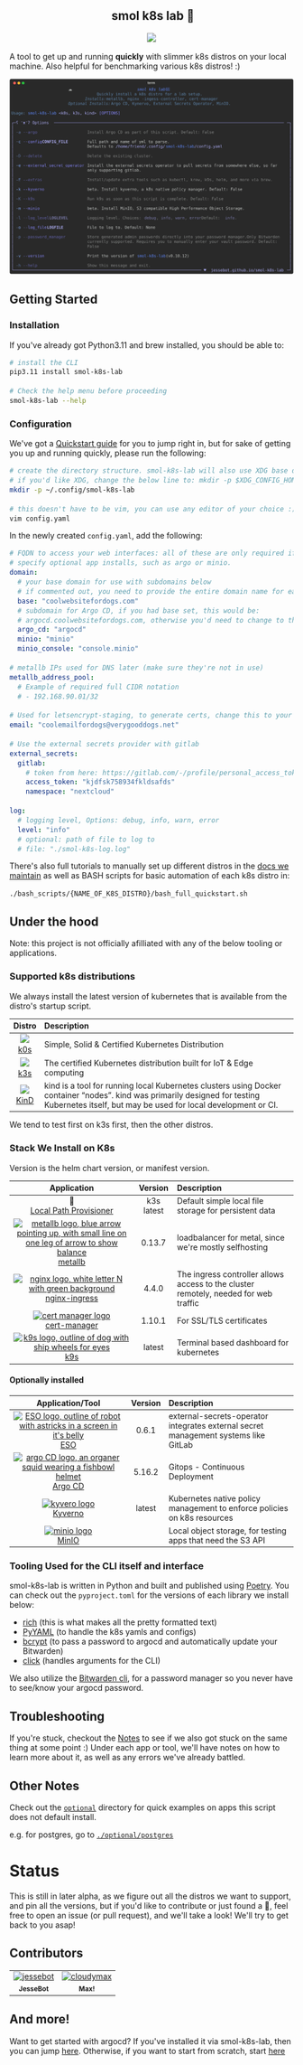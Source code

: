 <h2 align="center">
  <img
    src="https://raw.githubusercontent.com/catppuccin/catppuccin/main/assets/misc/transparent.png"
    height="30"
    width="0px"
  />
smol k8s lab 🧸
</h2>

<p align="center">
  <a href="https://github.com/jessebot/smol-k8s-lab/releases">
    <img src="https://img.shields.io/github/v/release/jessebot/smol-k8s-lab?style=plastic&labelColor=484848&color=3CA324&logo=GitHub&logoColor=white">
  </a>
</p>

A tool to get up and running **quickly** with slimmer k8s distros on your local machine. Also helpful for benchmarking various k8s distros! :)

<p align="center">
  <a href="https://raw.githubusercontent.com/jessebot/smol-k8s-lab/main/docs/screenshots/help_text.svg">
      <img src="./docs/screenshots/help_text.svg" alt="Output of smol-k8s-lab --help after cloning the directory and installing the prerequisites.">
  </a>
</p>


## Getting Started

### Installation
If you've already got Python3.11 and brew installed, you should be able to:

```bash
# install the CLI
pip3.11 install smol-k8s-lab

# Check the help menu before proceeding
smol-k8s-lab --help
```

### Configuration
We've got a [Quickstart guide](https://jessebot.github.io/smol-k8s-lab/quickstart) for you to jump right in, but for sake of getting you up and running quickly, please run the following:

```bash
# create the directory structure. smol-k8s-lab will also use XDG base dir spec.
# if you'd like XDG, change the below line to: mkdir -p $XDG_CONFIG_HOME/smol-k8s-lab
mkdir -p ~/.config/smol-k8s-lab

# this doesn't have to be vim, you can use any editor of your choice :)
vim config.yaml
```

In the newly created `config.yaml`, add the following:

```yaml
# FQDN to access your web interfaces: all of these are only required if you
# specify optional app installs, such as argo or minio.
domain:
  # your base domain for use with subdomains below
  # if commented out, you need to provide the entire domain name for each app
  base: "coolwebsitefordogs.com"
  # subdomain for Argo CD, if you had base set, this would be:
  # argocd.coolwebsitefordogs.com, otherwise you'd need to change to the FQDN
  argo_cd: "argocd"
  minio: "minio"
  minio_console: "console.minio"

# metallb IPs used for DNS later (make sure they're not in use)
metallb_address_pool:
  # Example of required full CIDR notation
  # - 192.168.90.01/32

# Used for letsencrypt-staging, to generate certs, change this to your email
email: "coolemailfordogs@verygooddogs.net"

# Use the external secrets provider with gitlab
external_secrets:
  gitlab:
    # token from here: https://gitlab.com/-/profile/personal_access_tokens
    access_token: "kjdfsk758934fkldsafds"
    namespace: "nextcloud"

log:
  # logging level, Options: debug, info, warn, error
  level: "info"
  # optional: path of file to log to
  # file: "./smol-k8s-log.log"
```

There's also full tutorials to manually set up different distros in the [docs we maintain](https://jessebot.github.io/smol-k8s-lab/distros) as well as BASH scripts for basic automation of each k8s distro in:

`./bash_scripts/{NAME_OF_K8S_DISTRO}/bash_full_quickstart.sh`

## Under the hood
Note: this project is not officially afilliated with any of the below tooling or applications.

### Supported k8s distributions
We always install the latest version of kubernetes that is available from the distro's startup script.

|  Distro    |         Description              |
|:----------:|:------------------------------------------------------|
| [<img src="https://raw.githubusercontent.com/jessebot/smol-k8s-lab/main/docs/icons/k0s-logo.svg" width="32">][k0s] <br /> [k0s] | Simple, Solid & Certified Kubernetes Distribution |
| [<img src="https://raw.githubusercontent.com/jessebot/smol-k8s-lab/main/docs/icons/k3s_icon.ico" width="26">][k3s] <br /> [k3s] | The certified Kubernetes distribution built for IoT & Edge computing |
| [<img src="https://raw.githubusercontent.com/jessebot/smol-k8s-lab/main/docs/icons/kind_icon.png" width="32">][KinD] <br /> [KinD] | kind is a tool for running local Kubernetes clusters using Docker container “nodes”. kind was primarily designed for testing Kubernetes itself, but may be used for local development or CI. |

We tend to test first on k3s first, then the other distros.


### Stack We Install on K8s
Version is the helm chart version, or manifest version.

|           Application           |    Version    |                      Description                      |
|:-------------------------------:|:-------------:|:------------------------------------------------------|
| 🐄 <br /> [Local Path Provisioner] |   k3s latest  | Default simple local file storage for persistent data |
| [<img src="https://raw.githubusercontent.com/jessebot/smol-k8s-lab/main/docs/icons/metallb_icon.png" width="32px" alt="metallb logo, blue arrow pointing up, with small line on one leg of arrow to show balance">][metallb] <br /> [metallb] | 0.13.7 | loadbalancer for metal, since we're mostly selfhosting |
| [<img src="https://raw.githubusercontent.com/jessebot/smol-k8s-lab/main/docs/icons/nginx.ico" width="32px" alt="nginx logo, white letter N with green background">][nginx-ingress] <br /> [nginx-ingress] | 4.4.0 | The ingress controller allows access to the cluster remotely, needed for web traffic |
| [<img src="https://raw.githubusercontent.com/jessebot/smol-k8s-lab/main/docs/icons/cert-manager_icon.png" width="32px" alt="cert manager logo">][cert-manager] <br /> [cert-manager] | 1.10.1 | For SSL/TLS certificates |
| [<img src="https://raw.githubusercontent.com/jessebot/smol-k8s-lab/main/docs/icons/k9s_icon.png" alt="k9s logo, outline of dog with ship wheels for eyes" width="32px">][k9s]</br>[k9s] | latest | Terminal based dashboard for kubernetes |


#### Optionally installed

| Application/Tool |    Version    | Description |
|:----------------:|:-------------:|:------------|
| [<img src="https://raw.githubusercontent.com/jessebot/smol-k8s-lab/main/docs/icons/eso_icon.png" width="32" alt="ESO logo, outline of robot with astricks in a screen in it's belly">][ESO] <br /> [ESO] | 0.6.1 | external-secrets-operator integrates external secret management systems like GitLab|
| [<img src="https://raw.githubusercontent.com/jessebot/smol-k8s-lab/main/docs/icons/argo_icon.png" width="32" alt="argo CD logo, an organer squid wearing a fishbowl helmet">][Argo CD] <br /> [Argo CD] | 5.16.2 | Gitops - Continuous Deployment |
| [<img src="https://raw.githubusercontent.com/jessebot/smol-k8s-lab/main/docs/icons/kyverno_icon.png"  width="32" alt="kyvero logo">][Kyverno] <br /> [Kyverno] | latest | Kubernetes native policy management to enforce policies on k8s resources |
| [<img src="https://raw.githubusercontent.com/jessebot/smol-k8s-lab/main/docs/icons/minio_logo.png"  width="32" alt="minio logo">][MinIO] <br /> [MinIO] | | Local object storage, for testing apps that need the S3 API |


### Tooling Used for the CLI itself and interface
smol-k8s-lab is written in Python and built and published using [Poetry]. You can check out the `pyproject.toml` for the versions of each library we install below:

- [rich] (this is what makes all the pretty formatted text)
- [PyYAML] (to handle the k8s yamls and configs)
- [bcrypt] (to pass a password to argocd and automatically update your Bitwarden)
- [click] (handles arguments for the CLI)

We also utilize the [Bitwarden cli], for a password manager so you never have to see/know your argocd password.


## Troubleshooting
If you're stuck, checkout the [Notes](https://jessebot.github.io/smol-k8s-lab/notes) to see if we also got stuck on the same thing at some point :) Under each app or tool, we'll have notes on how to learn more about it, as well as any errors we've already battled.


## Other Notes
Check out the [`optional`](optional) directory for quick examples on apps this script does not default install.

e.g. for postgres, go to [`./optional/postgres`](./optional/postgres)

# Status
This is still in later alpha, as we figure out all the distros we want to support,
and pin all the versions, but if you'd like to contribute or just found a :bug:,
feel free to open an issue (or pull request), and we'll take a look! We'll try
to get back to you asap!

## Contributors

<!-- readme: contributors -start -->
<table>
<tr>
    <td align="center">
        <a href="https://github.com/jessebot">
            <img src="https://avatars.githubusercontent.com/u/2389292?v=4" width="100;" alt="jessebot"/>
            <br />
            <sub><b>JesseBot</b></sub>
        </a>
    </td>
    <td align="center">
        <a href="https://github.com/cloudymax">
            <img src="https://avatars.githubusercontent.com/u/84841307?v=4" width="100;" alt="cloudymax"/>
            <br />
            <sub><b>Max!</b></sub>
        </a>
    </td></tr>
</table>
<!-- readme: contributors -end -->

## And more!

Want to get started with argocd? If you've installed it via smol-k8s-lab, then you can jump [here](https://github.com/jessebot/argo-example#argo-via-the-gui). Otherwise, if you want to start from scratch, start [here](https://github.com/jessebot/argo-example#argocd)

<!-- k8s distro link references -->
[k3s]: https://k3s.io/
[KinD]: https://kind.sigs.k8s.io/
[k0s]: https://k0sproject.io/

<!-- k8s apps link references -->
[metallb]: https://github.io/metallb/metallb "metallb"
[Local Path Provisioner]: https://github.com/rancher/local-path-provisioner
[nginx-ingress]: https://github.io/kubernetes/ingress-nginx
[cert-manager]: https://cert-manager.io/docs/

<!-- k8s optional apps link references -->
[MinIO]: https://github.com/minio/minio/tree/master/helm/minio
[ESO]: https://external-secrets.io/v0.5.9/
[Argo CD]: https://github.io/argoproj/argo-helm
[Kyverno]: https://github.com/kyverno/kyverno/

<!-- k8s tooling reference -->
[k9s]: https://k9scli.io/topics/install/

<!-- smol-k8s-lab dependency lib link references -->
[Poetry]: https://python-poetry.org/
[rich]: https://github.com/Textualize/richP
[PyYAML]: https://pyyaml.org/
[bcrypt]: https://pypi.org/project/bcrypt/
[click]: https://pypi.org/project/click/
[Bitwarden cli]: https://bitwarden.com/help/cli/
